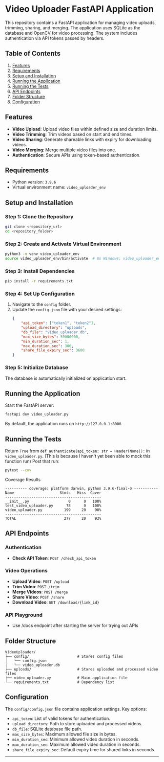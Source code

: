 # Video Uploader FastAPI Application

This repository contains a FastAPI application for managing video uploads, trimming, sharing, and merging. The application uses SQLite as the database and OpenCV for video processing. The system includes authentication via API tokens passed by headers.

## Table of Contents

1. [Features](#features)
2. [Requirements](#requirements)
3. [Setup and Installation](#setup-and-installation)
4. [Running the Application](#running-the-application)
5. [Running the Tests](#running-the-tests)
6. [API Endpoints](#api-endpoints)
7. [Folder Structure](#folder-structure)
8. [Configuration](#configuration)

## Features

- **Video Upload**: Upload video files within defined size and duration limits.
- **Video Trimming**: Trim videos based on start and end times.
- **Video Sharing**: Generate shareable links with expiry for downloading videos.
- **Video Merging**: Merge multiple video files into one.
- **Authentication**: Secure APIs using token-based authentication.

## Requirements

- Python version: `3.9.6`
- Virtual environment name: `video_uploader_env`

## Setup and Installation

### Step 1: Clone the Repository
```bash
git clone <repository_url>
cd <repository_folder>
```

### Step 2: Create and Activate Virtual Environment
```bash
python3 -m venv video_uploader_env
source video_uploader_env/bin/activate  # On Windows: video_uploader_env\Scripts\activate
```

### Step 3: Install Dependencies
```bash
pip install -r requirements.txt
```

### Step 4: Set Up Configuration
1. Navigate to the `config` folder.
2. Update the `config.json` file with your desired settings:
   ```json
   {
       "api_token": ["token1", "token2"],
       "upload_directory": "uploads",
       "db_file": "video_uploader.db",
       "max_size_bytes": 50000000,
       "min_duration_sec": 1,
       "max_duration_sec": 300,
       "share_file_expiry_sec": 3600
   }
   ```

### Step 5: Initialize Database
The database is automatically initialized on application start.

## Running the Application

Start the FastAPI server:
```bash
fastapi dev video_uploader.py
```

By default, the application runs on `http://127.0.0.1:8000`.

## Running the Tests

Return `True` from `def authenticate(api_token: str = Header(None)):` in `video_uploader.py`. (This is because I haven't yet been able to mock this function run)
Post that run:
```bash
pytest --cov
```

Coverage Results
```
---------- coverage: platform darwin, python 3.9.6-final-0 -----------
Name                     Stmts   Miss  Cover
--------------------------------------------
__init__.py                  0      0   100%
test_video_uploader.py      78      0   100%
video_uploader.py          199     20    90%
--------------------------------------------
TOTAL                      277     20    93%
```

## API Endpoints

### Authentication
- **Check API Token**: `POST /check_api_token`

### Video Operations
- **Upload Video**: `POST /upload`
- **Trim Video**: `POST /trim`
- **Merge Videos**: `POST /merge`
- **Share Video**: `POST /share`
- **Download Video**: `GET /download/{link_id}`

### API Playground
- Use /docs endpoint after starting the server for trying out APIs

## Folder Structure
```
VideoUploader/
├── config/                      # Stores config files
│   └── config.json
|   └── video_uploader.db
├── uploads/                     # Stores uploaded and processed video files
├── video_uploader.py            # Main application file
└── requirements.txt             # Dependency list
```

## Configuration

The `config/config.json` file contains application settings. Key options:

- `api_token`: List of valid tokens for authentication.
- `upload_directory`: Path to store uploaded and processed videos.
- `db_file`: SQLite database file path.
- `max_size_bytes`: Maximum allowed file size in bytes.
- `min_duration_sec`: Minimum allowed video duration in seconds.
- `max_duration_sec`: Maximum allowed video duration in seconds.
- `share_file_expiry_sec`: Default expiry time for shared links in seconds.

---
